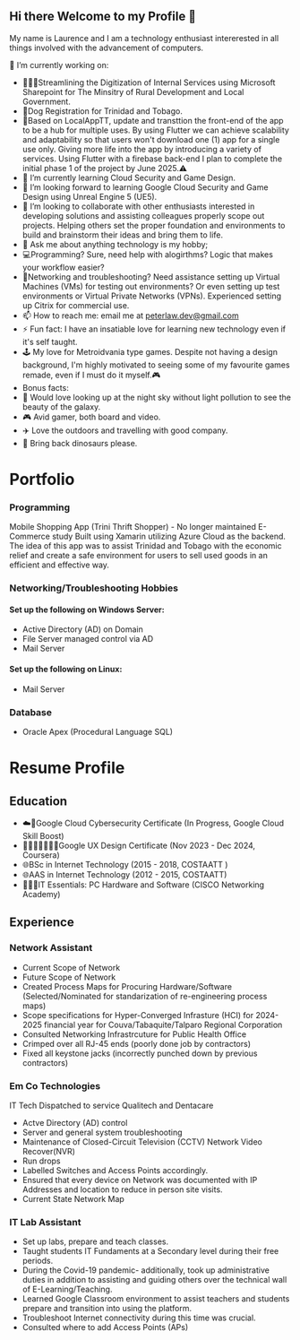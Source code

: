 ## Hi there Welcome to my Profile 👋

My name is Laurence and I am a technology enthusiast intererested in all things involved with the advancement of computers.

 🔭 I’m currently working on:
 - 👩🏻‍💻Streamlining the Digitization of Internal Services using Microsoft Sharepoint for The Minsitry of Rural Development and Local Government.
 - 🐶Dog Registration for Trinidad and Tobago.
 - 🔧Based on LocalAppTT, update and transttion the front-end of the app to be a hub for multiple uses. By using Flutter we can achieve scalability and adaptability so that users won't download one (1) app for a single use only. Giving more life into the app by introducing a variety of services. Using Flutter with a firebase back-end I plan to complete the initial phase 1 of the project by June 2025.⚠️
- 🌱 I’m currently learning Cloud Security and Game Design.
- 🤔 I’m looking forward to learning Google Cloud Security and Game Design using Unreal Engine 5 (UE5).
- 👯 I’m looking to collaborate with other enthusiasts interested in developing solutions and assisting colleagues properly scope out projects. Helping others set the proper foundation and environments to build and brainstorm their ideas and bring them to life.  
- 💬 Ask me about anything technology is my hobby;
-   💻Programming? Sure, need help with alogirthms? Logic that makes your workflow easier?
-   📶Networking and troubleshooting? Need assistance setting up Virtual Machines (VMs) for testing out environments? Or even setting up test environments or Virtual Private Networks (VPNs). Experienced setting up Citrix for commercial use.
- 📫 How to reach me: email me at peterlaw.dev@gmail.com 
- ⚡ Fun fact: I have an insatiable love for learning new technology even if it's self taught.
-   🕹️ My love for Metroidvania type games. Despite not having a design background, I'm highly motivated to seeing some of my favourite games remade, even if I must do it myself.🎮 
-   Bonus facts:
-   🌠 Would love looking up at the night sky without light pollution to see the beauty of the galaxy.
-   🎮 Avid gamer, both board and video.
-   ✈️ Love the outdoors and travelling with good company.
-   🦖 Bring back dinosaurs please.


# Portfolio
### Programming
Mobile Shopping App (Trini Thrift Shopper) - No longer maintained 
E-Commerce study
Built using Xamarin utilizing Azure Cloud as the backend.
The idea of this app was to assist Trinidad and Tobago with the economic relief and create a safe environment for users to sell used goods in an efficient and effective way.

### Networking/Troubleshooting Hobbies
#### Set up the following on Windows Server:
- Active Directory (AD) on Domain
- File Server managed control via AD
- Mail Server

#### Set up the following on Linux:
- Mail Server
  
### Database
- Oracle Apex (Procedural Language SQL)

# Resume Profile

## Education
- ☁️🔐Google Cloud Cybersecurity Certificate (In Progress, Google Cloud Skill Boost)
- 👩🏻‍💻📓✍🏻💡Google UX Design Certificate (Nov 2023 - Dec 2024, Coursera)
- 🌐BSc in Internet Technology (2015 - 2018, COSTAATT )
- 🌐AAS in Internet Technology (2012 - 2015, COSTAATT)
- 👨🏼‍💻IT Essentials: PC Hardware and Software (CISCO Networking Academy)

## Experience

### Network Assistant 
- Current Scope of Network
- Future Scope of Network
- Created Process Maps for Procuring Hardware/Software (Selected/Nominated for standarization of re-engineering process maps)
- Scope specifications for Hyper-Converged Infrasture (HCI) for 2024-2025 financial year for Couva/Tabaquite/Talparo Regional Corporation
- Consulted Networking Infrastrcuture for Public Health Office
- Crimped over all RJ-45 ends (poorly done job by contractors)
- Fixed all keystone jacks (incorrectly punched down by previous contractors)
   

### Em Co Technologies
IT Tech
Dispatched to service Qualitech and Dentacare

- Actve Directory (AD) control
- Server and general system troubleshooting
- Maintenance of Closed-Circuit Television (CCTV) Network Video Recover(NVR)
- Run drops
- Labelled Switches and Access Points accordingly.
- Ensured that every device on Network was documented with IP Addresses and location to reduce in person site visits.
- Current State Network Map 


### IT Lab Assistant
- Set up labs, prepare and teach classes.
- Taught students IT Fundaments at a Secondary level during their free periods.
- During the Covid-19 pandemic- additionally, took up administrative duties in addition to assisting and guiding others over the technical wall of E-Learning/Teaching.
- Learned Google Classroom environment to assist teachers and students prepare and transition into using the platform. 
- Troubleshoot Internet connectivity during this time was crucial.
- Consulted where to add Access Points (APs)

<!--
**laurencepeter/laurencepeter** is a ✨ _special_ ✨ repository because its `README.md` (this file) appears on your GitHub profile.

Here are some ideas to get you started:

- 🔭 I’m currently working on streamlining the digitzation of internak services using Microsoft Sharepoint for The Minsitry of Rural Development and Local Government
- 🌱 I’m currently learning Cloud Security and Game Design
- 👯 I’m looking to collaborate on 
- 🤔 I’m looking for help with ...
- 💬 Ask me about ...
- 📫 How to reach me: ...
- 😄 Pronouns: ...
- ⚡ Fun fact: ...
-->

